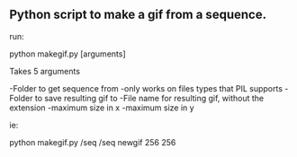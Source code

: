 Python script to make a gif from a sequence.
----

run:

python makegif.py [arguments]

Takes 5 arguments

-Folder to get sequence from
	-only works on files types that PIL supports
-Folder to save resulting gif to
-File name for resulting gif, without the extension
-maximum size in x
-maximum size in y

ie:

python makegif.py /seq /seq newgif 256 256